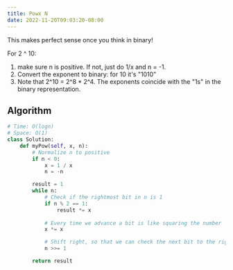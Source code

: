 ```yaml
---
title: Powx N
date: 2022-11-20T09:03:20-08:00
---
```


This makes perfect sense once you think in binary!

For 2 ^ 10:
1) make sure n is positive. If not, just do 1/x and n = -1.
2) Convert the exponent to binary: for 10 it's "1010"
3) Note that 2^10 = 2^8 * 2^4. The exponents coincide with the "1s" in the binary representation.


## Algorithm

```python
# Time: O(logn)
# Space: O(1)
class Solution:
    def myPow(self, x, n):
        # Normalize n to positive
        if n < 0:
            x = 1 / x
            n = -n

        result = 1
        while n:
            # Check if the rightmost bit in n is 1
            if n % 2 == 1:
                result *= x
            
            # Every time we advance a bit is like squaring the number
            x *= x

            # Shift right, so that we can check the next bit to the right
            n >>= 1

        return result

```


